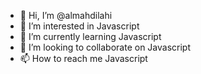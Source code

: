 - 👋 Hi, I’m @almahdilahi
- 👀 I’m interested in Javascript
- 🌱 I’m currently learning Javascript
- 💞️ I’m looking to collaborate on Javascript
- 📫 How to reach me Javascript

<!---
almahdilahi/almahdilahi is a ✨ special ✨ repository because its `README.md` (this file) appears on your GitHub profile.
You can click the Preview link to take a look at your changes.
--->
